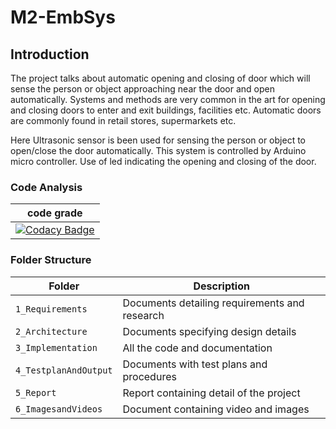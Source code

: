 # M2-EmbSys

## Introduction
The project talks about automatic opening and closing of door which will sense the person or object approaching near the door and open automatically. Systems and methods are very common in the art for opening and closing doors to enter and exit buildings, facilities etc. Automatic doors are commonly found in retail stores, supermarkets etc.

Here Ultrasonic sensor is been used for sensing the person or object to open/close the door automatically. This system is controlled by Arduino micro controller. Use of led indicating the opening and closing of the door.

### Code Analysis
|code grade|
|------|
|[![Codacy Badge](https://app.codacy.com/project/badge/Grade/9706f4cc06ca4e06b3dfb15f58ccd5b4)](https://www.codacy.com/gh/Prajwal1261/M2-EmbSys/dashboard?utm_source=github.com&amp;utm_medium=referral&amp;utm_content=Prajwal1261/M2-EmbSys&amp;utm_campaign=Badge_Grade)|


### Folder Structure
Folder               | Description
-------------------  | -----------------------------------------
`1_Requirements`     | Documents detailing requirements and research
`2_Architecture`     | Documents specifying design details
`3_Implementation`   | All the code and documentation
`4_TestplanAndOutput`| Documents with test plans and procedures
`5_Report`           | Report containing detail of the project
`6_ImagesandVideos`  | Document containing video and images